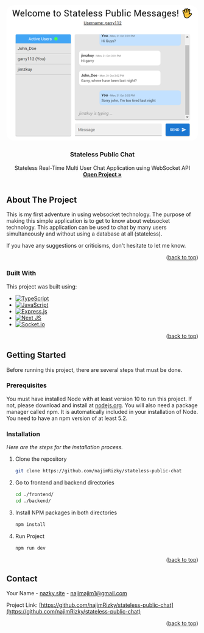<!-- Improved compatibility of back to top link: See: https://github.com/othneildrew/Best-README-Template/pull/73 -->
<a name="readme-top"></a>
<!--
*** Thanks for checking out the Best-README-Template. If you have a suggestion
*** that would make this better, please fork the repo and create a pull request
*** or simply open an issue with the tag "enhancement".
*** Don't forget to give the project a star!
*** Thanks again! Now go create something AMAZING! :D
-->



<!-- PROJECT SHIELDS -->
<!--
*** I'm using markdown "reference style" links for readability.
*** Reference links are enclosed in brackets [ ] instead of parentheses ( ).
*** See the bottom of this document for the declaration of the reference variables
*** for contributors-url, forks-url, etc. This is an optional, concise syntax you may use.
*** https://www.markdownguide.org/basic-syntax/#reference-style-links
-->




<!-- PROJECT LOGO -->
<br />
<div align="center">
  <a href="https://stateless-public-chat.vercel.app/" >
    <img src="https://raw.githubusercontent.com/najimRizky/stateless-public-chat/master/screenshot.png?token=GHSAT0AAAAAABMDBULACGZ6LLHCH62BA6BKY27SB7A" alt="Screenshot" style="border-radius: 20px " width="600">
  </a>

  <h3 align="center">Stateless Public Chat</h3>

  <p align="center">
    Stateless Real-Time Multi User Chat Application using WebSocket API
    <br />
    <a href="https://stateless-public-chat.vercel.app/"><strong>Open Project »</strong></a>
    <br />
    <br />
  </p>
</div>

<!-- ABOUT THE PROJECT -->
## About The Project

This is my first adventure in using websocket technology. The purpose of making this simple application is to get to know about websocket technology. This application can be used to chat by many users simultaneously and without using a database at all (stateless).

If you have any suggestions or criticisms, don't hesitate to let me know.

<p align="right">(<a href="#readme-top">back to top</a>)</p>

### Built With

This project was built using:

* [![TypeScript](https://img.shields.io/badge/typescript-%23007ACC.svg?style=for-the-badge&logo=typescript&logoColor=white)](https://www.typescriptlang.org/)
* [![JavaScript](https://img.shields.io/badge/javascript-%23323330.svg?style=for-the-badge&logo=javascript&logoColor=%23F7DF1E)](https://www.javascript.com/)
* [![Express.js](https://img.shields.io/badge/express.js-%23404d59.svg?style=for-the-badge&logo=express&logoColor=%2361DAFB)](https://expressjs.com/)
* [![Next JS](https://img.shields.io/badge/Next-black?style=for-the-badge&logo=next.js&logoColor=white)](https://nextjs.org/)
* [![Socket.io](https://img.shields.io/badge/Socket.io-black?style=for-the-badge&logo=socket.io&badgeColor=010101)](https://socket.io/)


<p align="right">(<a href="#readme-top">back to top</a>)</p>



<!-- GETTING STARTED -->
## Getting Started

Before running this project, there are several steps that must be done.

### Prerequisites

You must have installed Node with at least version 10 to run this project. If not, please download and install at [nodejs.org](https://nodejs.org). You will also need a package manager called npm. It is automatically included in your installation of Node. You need to have an npm version of at least 5.2.


### Installation

_Here are the steps for the installation process._

1. Clone the repository
   ```sh
   git clone https://github.com/najimRizky/stateless-public-chat
   ```
3. Go to frontend and backend directories
   ```sh
   cd ./frontend/
   cd ./backend/
   ```
3. Install NPM packages in both directories
   ```sh
   npm install
   ```
4. Run Project
   ```sh
   npm run dev
   ```

<p align="right">(<a href="#readme-top">back to top</a>)</p>


<!-- CONTACT -->
## Contact

Your Name - [nazky.site](https://nazky.site) - najimajim1@gmail.com

Project Link: [https://github.com/najimRizky/stateless-public-chat](https://github.com/najimRizky/stateless-public-chat)

<p align="right">(<a href="#readme-top">back to top</a>)</p>

